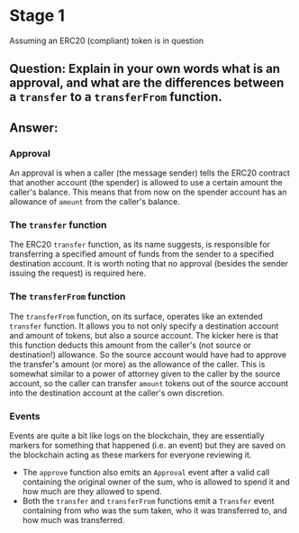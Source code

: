# Stage 1
Assuming an ERC20 (compliant) token is in question

## Question: Explain in your own words what is an approval, and what are the differences between a `transfer` to a `transferFrom` function.

## Answer:

### Approval
An approval is when a caller (the message sender) tells the ERC20 contract that another account (the spender) is allowed to use a certain amount the caller's balance. This means that from now on the spender account has an allowance of `amount` from the caller's balance.

### The `transfer` function
The ERC20 `transfer` function, as its name suggests, is responsible for transferring a specified amount of funds from the sender to a specified destination account. It is worth noting that no approval (besides the sender issuing the request) is required here.

### The `transferFrom` function
The `transferFrom` function, on its surface, operates like an extended `transfer` function. It allows you to not only specify a destination account and amount of tokens, but also a source account. The kicker here is that this function deducts this amount from the caller's (not source or destination!) allowance. So the source account would have had to approve the transfer's amount (or more) as the allowance of the caller. This is somewhat similar to a power of attorney given to the caller by the source account, so the caller can transfer `amount` tokens out of the source account into the destination account at the caller's own discretion.

### Events
Events are quite a bit like logs on the blockchain, they are essentially markers for something that happened (i.e. an event) but they are saved on the blockchain acting as these markers for everyone reviewing it.
* The `approve` function also emits an `Approval` event after a valid call containing the original owner of the sum, who is allowed to spend it and how much are they allowed to spend.
* Both the `transfer` and `transferFrom` functions emit a `Transfer` event containing from who was the sum taken, who it was transferred to, and how much was transferred.
